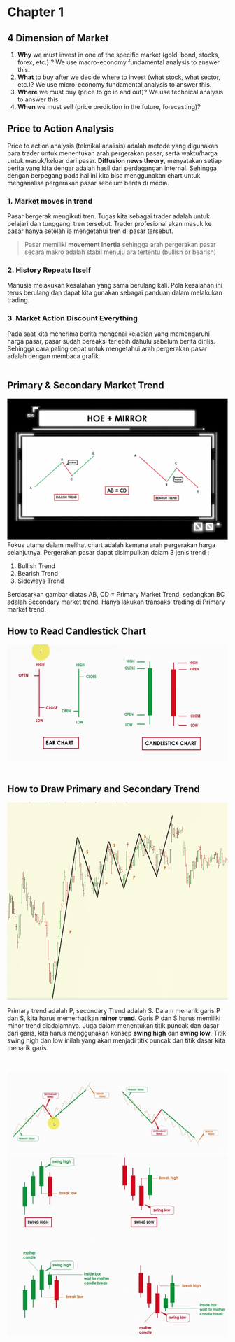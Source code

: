 # Chapter 1

## 4 Dimension of Market 

1. **Why** we must invest in one of the specific market (gold, bond, stocks, forex, etc.) ? We use macro-economy fundamental analysis to answer this.
2. **What** to buy after we decide where to invest (what stock, what sector, etc.)? We use micro-economy fundamental analysis to answer this.
3. **Where** we must buy (price to go in and out)? We use technical analysis to answer this.
4. **When** we must sell (price prediction in the future, forecasting)?

## Price to Action Analysis
Price to action analysis (teknikal analisis) adalah metode yang digunakan para trader untuk menentukan arah pergerakan pasar, serta waktu/harga untuk masuk/keluar dari pasar. **Diffusion news theory**, menyatakan setiap berita yang kita dengar adalah hasil dari perdagangan internal. Sehingga dengan berpegang pada hal ini kita bisa menggunakan chart untuk menganalisa pergerakan pasar sebelum berita di media. 

### 1. Market moves in trend
Pasar bergerak mengikuti tren. Tugas kita sebagai trader adalah untuk pelajari dan tunggangi tren tersebut. Trader profesional akan masuk ke pasar hanya setelah ia mengetahui tren di pasar tersebut. 

> Pasar memiliki **movement inertia** sehingga arah pergerakan pasar 
> secara makro adalah stabil menuju ara tertentu (bullish or bearish)

### 2. History Repeats Itself
Manusia melakukan kesalahan yang sama berulang kali. Pola kesalahan ini terus berulang dan dapat kita gunakan sebagai panduan dalam melakukan trading. 

### 3. Market Action Discount Everything
Pada saat kita menerima berita mengenai kejadian yang memengaruhi harga pasar, pasar sudah bereaksi terlebih dahulu sebelum berita dirilis. Sehingga cara paling cepat untuk mengetahui arah pergerakan pasar adalah dengan membaca grafik. 
</br>
</br>
 
## Primary & Secondary Market Trend
<img src="./Screenshot 2021-01-05 225722.png" />
Fokus utama dalam melihat chart adalah kemana arah pergerakan harga selanjutnya. Pergerakan pasar dapat disimpulkan dalam 3 jenis trend : 

1. Bullish Trend
2. Bearish Trend
3. Sideways Trend
 
Berdasarkan gambar diatas AB, CD = Primary Market Trend, sedangkan BC adalah Secondary market trend. Hanya lakukan transaksi trading di Primary market trend.

## How to Read Candlestick Chart
<img src="Screenshot 2021-01-06 121711.png" />
</br>
</br>

## How to Draw Primary and Secondary Trend
<img src="./Screenshot 2021-01-06 122501.png" />
<br />

Primary trend adalah P, secondary Trend adalah S. Dalam menarik garis P dan S, kita harus memerhatikan **minor trend**. Garis P dan S harus memiliki minor trend diadalamnya. Juga dalam menentukan titik puncak dan dasar dari garis, kita harus menggunakan konsep **swing high** dan **swing low**. Titik swing high dan low inilah yang akan menjadi titik puncak dan titik dasar kita menarik garis.

<br />
<br />

<img src="./Screenshot 2021-01-06 122754.png" />
<img src="./Screenshot 2021-01-06 122046.png" />